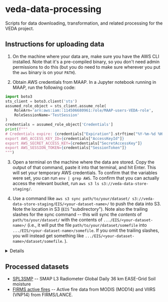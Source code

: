 # veda-data-processing

Scripts for data downloading, transformation, and related processing for the VEDA project.

## Instructions for uploading data

1. On the machine where your data are, make sure you have the AWS CLI installed.
  Note that it's a pre-compiled binary, so you don't need admin permissions to do this (but you do need to make sure wherever you put the `aws` binary is on your `PATH`).

2. Obtain AWS credentials from MAAP.
  In a Jupyter notebook running in MAAP, run the following code:

  ```python
  import boto3
  sts_client = boto3.client('sts')
  assumed_role_object = sts_client.assume_role(
      RoleArn='arn:aws:iam::114506680961:role/MAAP-users-VEDA-role',
      RoleSessionName='TestSession'
  )
  credentials = assumed_role_object['Credentials']
  print(f"""
  # Credentials expire: {credentials["Expiration"].strftime("%Y-%m-%d %H:%M")}
  export AWS_ACCESS_KEY_ID={credentials["AccessKeyId"]}
  export AWS_SECRET_ACCESS_KEY={credentials["SecretAccessKey"]}
  export AWS_SESSION_TOKEN={credentials["SessionToken"]}
  """)
  ```
    
3. Open a terminal on the machine where the data are stored.
  Copy the output of that command, paste it into that terminal, and hit Enter.
  This will set your temporary AWS credentials.
  To confirm that the variables were set, you can run `env | grep AWS`.
  To confirm that you can actually access the relevant bucket, run `aws s3 ls s3://veda-data-store-staging/`.

4. Use a command like `aws s3 sync path/to/your/dataset/ s3://veda-data-store-staging/EIS/<your-dataset-name>/` to push the data into S3.
  Note the location in S3 (`EIS` "subdirectory").
  Note also the trailing slashes for the sync command -- this will sync the _contents_ of `path/to/your/dataset/` with the contents of `.../EIS/<your-dataset-name>/`
  (i.e., it will put the file `path/to/your/dataset/somefile` into `.../EIS/<your-dataset-name>/somefile`.
  If you omit the trailing slashes, you will instead get something like `.../EIS/<your-dataset-name>/dataset/somefile`.
  ).

  <details>

  The following slightly simpler version of this code can be used to get S3 credentials for any interactive environment that uses IAM-based authentication (including MAAP and the EIS SMCE DaskHubs):

  ```python
  import boto3
  session = boto3.Session()
  cred = session.get_credentials().get_frozen_credentials()
  print(f"""
  export AWS_ACCESS_KEY_ID={cred.access_key}
  export AWS_SECRET_ACCESS_KEY={cred.secret_key}
  export AWS_SESSION_TOKEN={cred.token}
  """)
  ```

  Similar to the instructions above, this will generate environment variables that can be transferred to any machine to give that machine temporary permissions equivalent to the AWS system on which that code was originally run (i.e., a machine with these variables set literally "pretends" to be the same as the original machine, from AWS's perspective).
  These permissions can also be used to download datasets; e.g., `aws s3 cp s3://veda-data-store-staging/path/to/your/file ./local/destination/path/to/file` or `aws s3 sync s3://veda-data-store-staging/path/to/some/folder/ ./local/folder` (note, first argument is the source, the second is the destination).
  However, **please use this download capability carefully and sparingly**, as moving data out of AWS incurs egress costs, which are low for small volumes of data but can quickly add up for large volumes.
  For tests on small/medium-sized datasets, it's totally fine, but please avoid downloading large datasets in this way.

  </details>

## Processed datasets

- [SPL3SMP](SPL3SMP/README.md) -- SMAP L3 Radiometer Global Daily 36 km EASE-Grid Soil moisture
- [FIRMS active fires](FIRMS/README.md) -- Active fire data from MODIS (MOD14) and VIIRS (VNP14) from FIRMS/LANCE.
